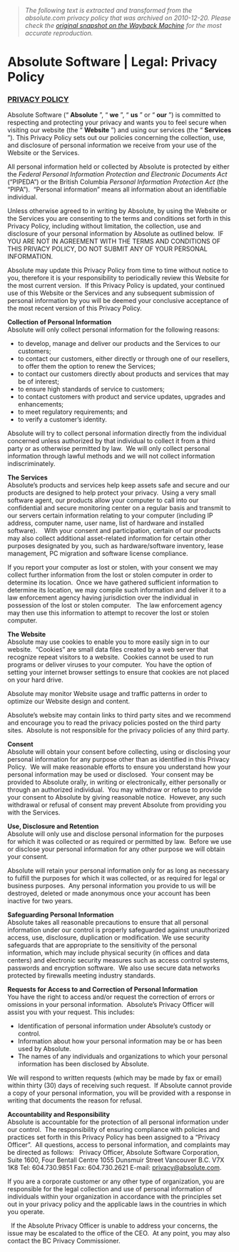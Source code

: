 > *The following text is extracted and transformed from the absolute.com privacy policy that was archived on 2010-12-20. Please check the [original snapshot on the Wayback Machine](https://web.archive.org/web/20101220075713id_/http%3A//www.absolute.com/en/company/legal/policy.aspx) for the most accurate reproduction.*

# Absolute Software | Legal: Privacy Policy

### [PRIVACY POLICY](http://www.absolute.com/Shared/Resources/Absolute_Privacy_Policy_2010.sflb.ashx)

Absolute Software (“ **Absolute** ”, “ **we** ”, “ **us** ” or “ **our** ”) is committed to respecting and protecting your privacy and wants you to feel secure when visiting our website (the “ **Website** ”) and using our services (the “ **Services** ”). This Privacy Policy sets out our policies concerning the collection, use, and disclosure of personal information we receive from your use of the Website or the Services. 

All personal information held or collected by Absolute is protected by either the _Federal Personal Information Protection and Electronic Documents Act_ (“PIPEDA”) or the British Columbia _Personal Information Protection Act_ (the “PIPA”).  “Personal information” means all information about an identifiable individual. 

Unless otherwise agreed to in writing by Absolute, by using the Website or the Services you are consenting to the terms and conditions set forth in this Privacy Policy, including without limitation, the collection, use and disclosure of your personal information by Absolute as outlined below.  IF YOU ARE NOT IN AGREEMENT WITH THE TERMS AND CONDITIONS OF THIS PRIVACY POLICY, DO NOT SUBMIT ANY OF YOUR PERSONAL INFORMATION.

Absolute may update this Privacy Policy from time to time without notice to you, therefore it is your responsibility to periodically review this Website for the most current version.  If this Privacy Policy is updated, your continued use of this Website or the Services and any subsequent submission of personal information by you will be deemed your conclusive acceptance of the most recent version of this Privacy Policy.

**Collection of Personal Information**  
Absolute will only collect personal information for the following reasons:

  * to develop, manage and deliver our products and the Services to our customers; 
  * to contact our customers, either directly or through one of our resellers, to offer them the option to renew the Services;  
  * to contact our customers directly about products and services that may be of interest; 
  * to ensure high standards of service to customers; 
  * to contact customers with product and service updates, upgrades and enhancements; 
  * to meet regulatory requirements; and 
  * to verify a customer’s identity. 



Absolute will try to collect personal information directly from the individual concerned unless authorized by that individual to collect it from a third party or as otherwise permitted by law.  We will only collect personal information through lawful methods and we will not collect information indiscriminately. 

**The Services**  
Absolute’s products and services help keep assets safe and secure and our products are designed to help protect your privacy.  Using a very small software agent, our products allow your computer to call into our confidential and secure monitoring center on a regular basis and transmit to our servers certain information relating to your computer (including IP address, computer name, user name, list of hardware and installed software).    With your consent and participation, certain of our products may also collect additional asset-related information for certain other purposes designated by you, such as hardware/software inventory, lease management, PC migration and software license compliance.

If you report your computer as lost or stolen, with your consent we may collect further information from the lost or stolen computer in order to determine its location.  Once we have gathered sufficient information to determine its location, we may compile such information and deliver it to a law enforcement agency having jurisdiction over the individual in possession of the lost or stolen computer.   The law enforcement agency may then use this information to attempt to recover the lost or stolen computer.

**The Website**  
Absolute may use cookies to enable you to more easily sign in to our website.  “Cookies” are small data files created by a web server that recognize repeat visitors to a website.  Cookies cannot be used to run programs or deliver viruses to your computer.  You have the option of setting your internet browser settings to ensure that cookies are not placed on your hard drive. 

Absolute may monitor Website usage and traffic patterns in order to optimize our Website design and content.

Absolute’s website may contain links to third party sites and we recommend and encourage you to read the privacy policies posted on the third party sites.  Absolute is not responsible for the privacy policies of any third party. 

**Consent**  
Absolute will obtain your consent before collecting, using or disclosing your personal information for any purpose other than as identified in this Privacy Policy.  We will make reasonable efforts to ensure you understand how your personal information may be used or disclosed.  Your consent may be provided to Absolute orally, in writing or electronically, either personally or through an authorized individual.  You may withdraw or refuse to provide your consent to Absolute by giving reasonable notice.  However, any such withdrawal or refusal of consent may prevent Absolute from providing you with the Services. 

**Use, Disclosure and Retention**  
Absolute will only use and disclose personal information for the purposes for which it was collected or as required or permitted by law.  Before we use or disclose your personal information for any other purpose we will obtain your consent.

Absolute will retain your personal information only for as long as necessary to fulfill the purposes for which it was collected, or as required for legal or business purposes.  Any personal information you provide to us will be destroyed, deleted or made anonymous once your account has been inactive for two years.   

**Safeguarding Personal Information**  
Absolute takes all reasonable precautions to ensure that all personal information under our control is properly safeguarded against unauthorized access, use, disclosure, duplication or modification. We use security safeguards that are appropriate to the sensitivity of the personal information, which may include physical security (in offices and data centers) and electronic security measures such as access control systems, passwords and encryption software.  We also use secure data networks protected by firewalls meeting industry standards.  

**Requests for Access to and Correction of Personal Information**  
You have the right to access and/or request the correction of errors or omissions in your personal information.  Absolute’s Privacy Officer will assist you with your request. This includes: 

  * Identification of personal information under Absolute’s custody or control. 
  * Information about how your personal information may be or has been used by Absolute. 
  * The names of any individuals and organizations to which your personal information has been disclosed by Absolute. 



We will respond to written requests (which may be made by fax or email) within thirty (30) days of receiving such request.  If Absolute cannot provide a copy of your personal information, you will be provided with a response in writing that documents the reason for refusal. 

**Accountability and Responsibility**  
Absolute is accountable for the protection of all personal information under our control.  The responsibility of ensuring compliance with policies and practices set forth in this Privacy Policy has been assigned to a “Privacy Officer”.  All questions, access to personal information, and complaints may be directed as follows:   Privacy Officer, Absolute Software Corporation, Suite 1600, Four Bentall Centre 1055 Dunsmuir Street Vancouver B.C. V7X 1K8 Tel: 604.730.9851 Fax: 604.730.2621 E-mail: [privacy@absolute.com](mailto:privacy@absolute.com).

If you are a corporate customer or any other type of organization, you are responsible for the legal collection and use of personal information of individuals within your organization in accordance with the principles set out in your privacy policy and the applicable laws in the countries in which you operate.

  If the Absolute Privacy Officer is unable to address your concerns, the issue may be escalated to the office of the CEO.  At any point, you may also contact the BC Privacy Commissioner. 
